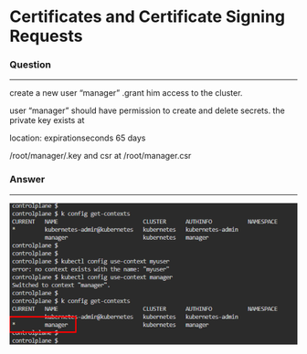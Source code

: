 # Certificates and Certificate Signing Requests

### Question
---
create a new
user “manager” .grant him access to the cluster.

user “manager” should have permission to create
and delete secrets. the private key exists at

location: expirationseconds 65 days

/root/manager/.key and csr at /root/manager.csr


### Answer
---
![SAM](<Sam CSR.png>)